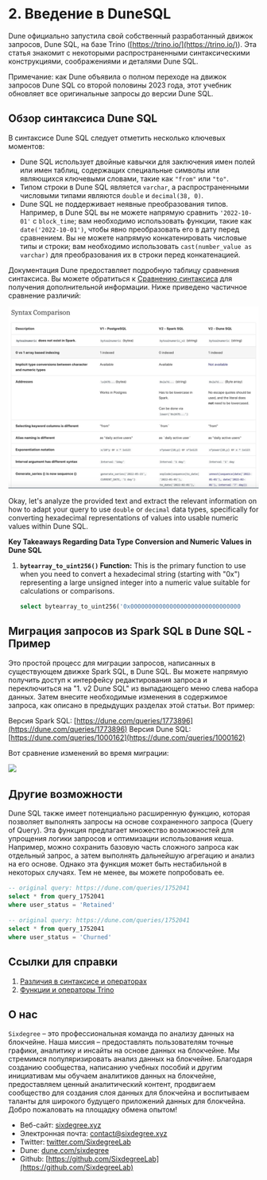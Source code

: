 # 2. Введение в DuneSQL

Dune официально запустила свой собственный разработанный движок запросов, Dune SQL, на базе Trino ([https://trino.io/](https://trino.io/)<a id="jump_8"></a>). Эта статья знакомит с некоторыми распространенными синтаксическими конструкциями, соображениями и деталями Dune SQL.

Примечание: как Dune объявила о полном переходе на движок запросов Dune SQL со второй половины 2023 года, этот учебник обновляет все оригинальные запросы до версии Dune SQL.

## Обзор синтаксиса Dune SQL

В синтаксисе Dune SQL следует отметить несколько ключевых моментов:

* Dune SQL использует двойные кавычки для заключения имен полей или имен таблиц, содержащих специальные символы или являющихся ключевыми словами, такие как `"from"` или `"to"`.
* Типом строки в Dune SQL является `varchar`, а распространенными числовыми типами являются `double` и `decimal(38, 0)`.
* Dune SQL не поддерживает неявные преобразования типов. Например, в Dune SQL вы не можете напрямую сравнить `'2022-10-01'` с `block_time`; вам необходимо использовать функции, такие как `date('2022-10-01')`, чтобы явно преобразовать его в дату перед сравнением. Вы не можете напрямую конкатенировать числовые типы и строки; вам необходимо использовать `cast(number_value as varchar)` для преобразования их в строки перед конкатенацией.

Документация Dune предоставляет подробную таблицу сравнения синтаксиса. Вы можете обратиться к [Сравнению синтаксиса](https://dune.com/docs/query/syntax-differences#syntax-comparison)<a id="jump_8"></a> для получения дополнительной информации. Ниже приведено частичное сравнение различий:

![](img/ch15_image_01.png)

Okay, let's analyze the provided text and extract the relevant information on how to adapt your query to use `double` or `decimal` data types, specifically for converting hexadecimal representations of values into usable numeric values within Dune SQL.

**Key Takeaways Regarding Data Type Conversion and Numeric Values in Dune SQL**

1. **`bytearray_to_uint256()` Function:** This is the primary function to use when you need to convert a hexadecimal string (starting with "0x") representing a large unsigned integer into a numeric value suitable for calculations or comparisons.

   ```sql
   select bytearray_to_uint256('0x0000000000000000000000000000000
## Миграция запросов из Spark SQL в Dune SQL - Пример

Это простой процесс для миграции запросов, написанных в существующем движке Spark SQL, в Dune SQL. Вы можете напрямую получить доступ к интерфейсу редактирования запроса и переключиться на "1. v2 Dune SQL" из выпадающего меню слева набора данных. Затем внесите необходимые изменения в содержимое запроса, как описано в предыдущих разделах этой статьи. Вот пример:

Версия Spark SQL: [https://dune.com/queries/1773896](https://dune.com/queries/1773896)<a id="jump_8"></a>
Версия Dune SQL: [https://dune.com/queries/1000162](https://dune.com/queries/1000162)<a id="jump_8"></a>

Вот сравнение изменений во время миграции:

![](img/ch15_image_02.png)

## Другие возможности

Dune SQL также имеет потенциально расширенную функцию, которая позволяет выполнять запросы на основе сохраненного запроса (Query of Query). Эта функция предлагает множество возможностей для упрощения логики запросов и оптимизации использования кеша. Например, можно сохранить базовую часть сложного запроса как отдельный запрос, а затем выполнять дальнейшую агрегацию и анализ на его основе. Однако эта функция может быть нестабильной в некоторых случаях. Тем не менее, вы можете попробовать ее.

``` sql
-- original query: https://dune.com/queries/1752041
select * from query_1752041
where user_status = 'Retained'
```

``` sql
-- original query: https://dune.com/queries/1752041
select * from query_1752041
where user_status = 'Churned'
```
## Ссылки для справки

1. [Различия в синтаксисе и операторах](https://dune.com/docs/query/syntax-differences/#syntax-and-operator-differences)<a id="jump_8"></a>
2. [Функции и операторы Trino](https://trino.io/docs/current/functions.html)<a id="jump_8"></a>

## О нас

`Sixdegree` – это профессиональная команда по анализу данных на блокчейне. Наша миссия – предоставлять пользователям точные графики, аналитику и инсайты на основе данных на блокчейне. Мы стремимся популяризировать анализ данных на блокчейне. Благодаря созданию сообщества, написанию учебных пособий и другим инициативам мы обучаем аналитиков данных на блокчейне, предоставляем ценный аналитический контент, продвигаем сообщество для создания слоя данных для блокчейна и воспитываем таланты для широкого будущего приложений данных для блокчейна. Добро пожаловать на площадку обмена опытом!

- Веб-сайт: [sixdegree.xyz](https://sixdegree.xyz)
- Электронная почта: [contact@sixdegree.xyz](mailto:contact@sixdegree.xyz)
- Twitter: [twitter.com/SixdegreeLab](https://twitter.com/SixdegreeLab)
- Dune: [dune.com/sixdegree](https://dune.com/sixdegree)
- Github: [https://github.com/SixdegreeLab](https://github.com/SixdegreeLab)
